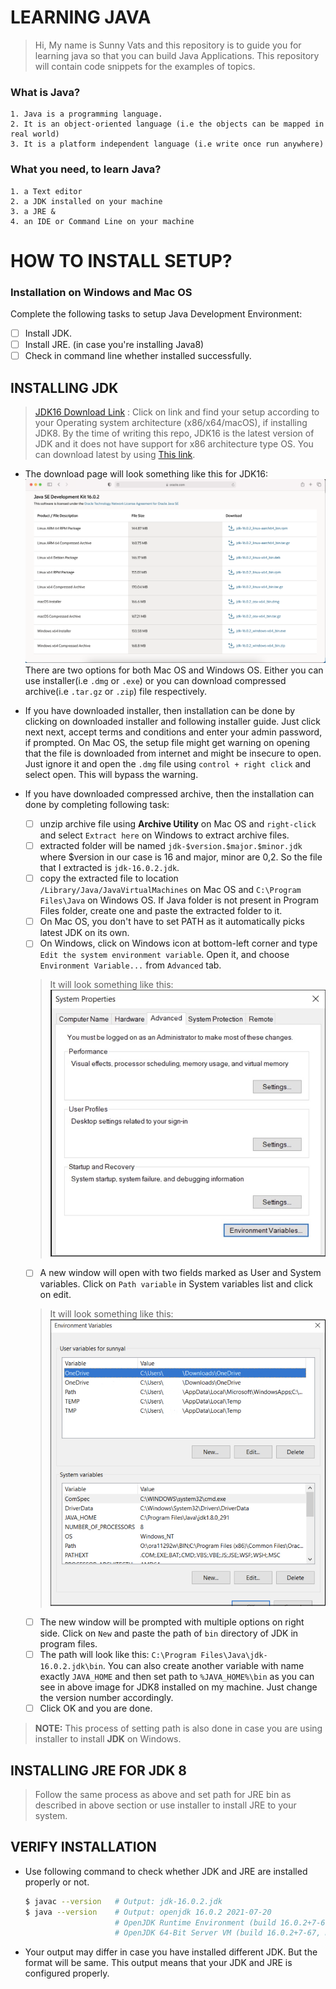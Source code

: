 # LEARNING JAVA
> Hi, My name is Sunny Vats and this repository is to guide you for learning java so that you can build Java Applications.
> This repository will contain code snippets for the examples of topics.

### What is Java?
    1. Java is a programming language.
    2. It is an object-oriented language (i.e the objects can be mapped in real world)
    3. It is a platform independent language (i.e write once run anywhere)
    
### What you need, to learn Java?
    1. a Text editor
    2. a JDK installed on your machine
    3. a JRE &
    4. an IDE or Command Line on your machine

# **HOW TO INSTALL SETUP**?
### Installation on Windows and Mac OS

Complete the following tasks to setup Java Development Environment:

- [ ] Install JDK.
- [ ] Install JRE. (in case you're installing Java8)
- [ ] Check in command line whether installed successfully.

## INSTALLING JDK
> [JDK16 Download Link](http://oracle.com/java/technologies/javase-jdk16-downloads.html) : Click on link and find your setup according to your Operating system architecture (x86/x64/macOS), if installing JDK8. By the time of writing this repo, JDK16 is the latest version of JDK and it does not have support for x86 architecture type OS. You can download latest by using [This link](http://oracle.com/java/technologies/javase-downloads.html).

- The download page will look something like this for JDK16:
![JDK Download Page](images/JDK%20download%20page.jpg)
There are two options for both  Mac OS and Windows OS. Either you can use installer(i.e `.dmg` or `.exe`) or you can download compressed archive(i.e `.tar.gz` or `.zip`) file respectively.

- If you have downloaded installer, then installation can be done by clicking on downloaded installer and following installer guide. Just click next next, accept terms and conditions and enter your admin password, if prompted. On Mac OS, the setup file might get warning on opening that the file is downloaded from internet and might be insecure to open. Just ignore it and open the `.dmg` file using `control + right click` and select open. This will bypass the warning.

- If you have downloaded compressed archive, then the installation can done by completing following task:
  - [ ] unzip archive file using **Archive Utility** on Mac OS and `right-click` and select `Extract here` on Windows to extract archive files.
  - [ ] extracted folder will be named `jdk-$version.$major.$minor.jdk` where $version in our case is 16 and major, minor are 0,2. So the file that I extracted is `jdk-16.0.2.jdk`.
  - [ ] copy the extracted file to location `/Library/Java/JavaVirtualMachines` on Mac OS and `C:\Program Files\Java` on Windows OS. If Java folder is not present in Program Files folder, create one and paste the extracted folder to it.
  - [ ] On Mac OS, you don't have to set PATH as it automatically picks latest JDK on its own.
  - [ ] On Windows, click on Windows icon at bottom-left corner and type `Edit the system environment variable`. Open it, and choose `Environment Variable...` from `Advanced` tab.
  > It will look something like this:
    ![System Properties](images/IMG_6557.JPG)

  - [ ]  A new window will open with two fields marked as User and System variables. Click on `Path variable` in System variables list and click on edit.
  > It will look something like this:
    ![System Properties](images/IMG_6558.JPG)
  
  - [ ] The new window will be prompted with multiple options on right side. Click on `New` and paste the path of `bin` directory of JDK in program files.
  - [ ] The path will look like this: `C:\Program Files\Java\jdk-16.0.2.jdk\bin`. You can also create another variable with name exactly `JAVA_HOME` and then set path to `%JAVA_HOME%\bin` as you can see in above image for JDK8 installed on my machine. Just change the version number accordingly.
  - [ ] Click OK and you are done. 
  
> **NOTE:** This process of setting path is also done in case you are using installer to install **JDK** on Windows.

## INSTALLING JRE FOR JDK 8
> Follow the same process as above and set path for JRE bin as described in above section or use installer to install JRE to your system.

## VERIFY INSTALLATION
  - Use following command to check whether JDK and JRE are installed properly or not.
    ```sh
    $ javac --version   # Output: jdk-16.0.2.jdk
    $ java --version    # Output: openjdk 16.0.2 2021-07-20 
                        # OpenJDK Runtime Environment (build 16.0.2+7-67) 
                        # OpenJDK 64-Bit Server VM (build 16.0.2+7-67, mixed mode, sharing)
    ```
  - Your output may differ in case you have installed different JDK. But the format will be same. This output means that your JDK and JRE is configured properly.